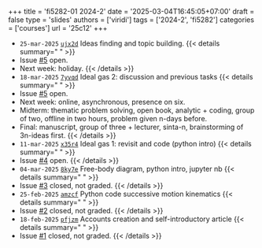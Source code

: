 +++
title = 'fi5282-01 2024-2'
date = '2025-03-04T16:45:05+07:00'
draft = false
type = 'slides'
authors = ['viridi']
tags = ['2024-2', 'fi5282']
categories = ['courses']
url = '25c12'
+++
 
+ `25-mar-2025` [`ujx2d`](https://osf.io/ujx2d) Ideas finding and topic building.
{{< details summary=" " >}}
+ Issue [#5](https://github.com/dudung/fi5282-01-2024-2/issues/6) open.
+ Next week: holiday.
{{< /details >}}
+ `18-mar-2025` [`7yvqd`](https://osf.io/7yvqd) Ideal gas 2: discussion and previous tasks
{{< details summary=" " >}}
+ Issue [#5](https://github.com/dudung/fi5282-01-2024-2/issues/5) open.
+ Next week: online, asynchronous, presence on six.
+ Midterm: thematic problem solving, open book, analytic + coding, group of two, offline in two hours, problem given n-days before.
+ Final: manuscript, group of three + lecturer, sinta-n, brainstorming of 3n-ideas first.
{{< /details >}}
+ `11-mar-2025` [`x35r4`](https://osf.io/x35r4) Ideal gas 1: revisit and code (python intro)
{{< details summary=" " >}}
+ Issue [#4](https://github.com/dudung/fi5282-01-2024-2/issues/4) open.
{{< /details >}}
+ `04-mar-2025` [`8ky7e`](https://osf.io/8ky7e) Free-body diagram, python intro, jupyter nb
{{< details summary=" " >}}
+ Issue [#3](https://github.com/dudung/fi5282-01-2024-2/issues/3) closed, not graded.
{{< /details >}}
+ `25-feb-2025` [`amzcf`](https://osf.io/amzcf) Python code successive motion kinematics
{{< details summary=" " >}}
+ Issue [#2](https://github.com/dudung/fi5282-01-2024-2/issues/2) closed, not graded.
{{< /details >}}
+ `18-feb-2025` [`pfjzm`](https://osf.io/pfjzm) Accounts creation and self-introductory article
{{< details summary=" " >}}
+ Issue [#1](https://github.com/dudung/fi5282-01-2024-2/issues/1) closed, not graded.
{{< /details >}}

<!--more-->

<!--
## assignments
week | start | end | status | users | note | link
:-: | :-: | :-: | :-: | :-: | :-: | :-:
3 | 04-mar | 11-mar | open   | - | - | [#3](https://github.com/dudung/fi5282-01-2024-2/issues/3)
2 | 25-feb | 11-mar | open   | 5 | - | [#2](https://github.com/dudung/fi5282-01-2024-2/issues/2)
1 | 18-feb | 04-mar | closed | 8 | - | [#1](https://github.com/dudung/fi5282-01-2024-2/issues/1)
-->
